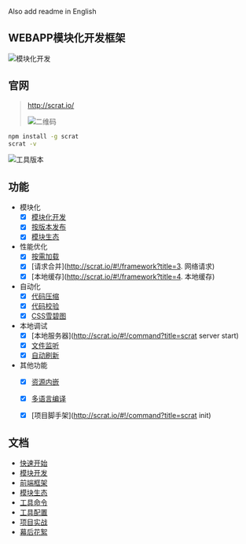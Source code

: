 Also add readme in English 

## WEBAPP模块化开发框架

![模块化开发](https://github.com/scrat-team/scrat-site/raw/master/views/img/cubes.png)

## 官网

> http://scrat.io/
>
> ![二维码](https://github.com/scrat-team/scrat-site/raw/master/views/img/qrcode.png)

```bash
npm install -g scrat
scrat -v
```

![工具版本](https://github.com/scrat-team/scrat-site/raw/master/components/pages/quick-start/version.gif)

## 功能

- 模块化
    - [x] [模块化开发](http://scrat.io/#!/modular)
    - [x] [按版本发布](http://scrat.io/#!/settings?title=version)
    - [x] [模块生态](http://scrat.io/#!/components)
- 性能优化
    - [x] [按需加载](http://scrat.io/#!/framework?title=scrat.js)
    - [x] [请求合并](http://scrat.io/#!/framework?title=3. 网络请求)
    - [x] [本地缓存](http://scrat.io/#!/framework?title=4. 本地缓存)
- 自动化
    - [x] [代码压缩](http://scrat.io/#!/settings?title=settings.optimizer.uglify-js)
    - [x] [代码校验](http://scrat.io/#!/settings?title=settings.lint.jshint)
    - [x] [CSS雪碧图](http://scrat.io/#!/settings?title=settings.spriter.csssprites)
- 本地调试
    - [x] [本地服务器](http://scrat.io/#!/command?title=scrat server start)
    - [x] [文件监听](http://scrat.io/#!/command?title=本地开发)
    - [x] [自动刷新](http://scrat.io/#!/command?title=本地开发)
- 其他功能
    - [x] [资源内嵌](http://scrat.io/#!/todo)
    - [x] [多语言编译](http://scrat.io/#!/settings?title=settings.parser.stylus)
    - [x] [项目脚手架](http://scrat.io/#!/command?title=scrat init)


## 文档

* [快速开始](http://scrat.io/#!/quick-start)
* [模块开发](http://scrat.io/#!/modular)
* [前端框架](http://scrat.io/#!/framework)
* [模块生态](http://scrat.io/#!/components)
* [工具命令](http://scrat.io/#!/command)
* [工具配置](http://scrat.io/#!/settings)
* [项目实战](http://scrat.io/#!/practice)
* [幕后花絮](https://github.com/fouber/blog/issues/2)
